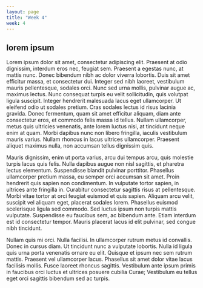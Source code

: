 ```yaml
---
layout: page
title: "Week 4"
week: 4
---
```


## lorem ipsum

Lorem ipsum dolor sit amet, consectetur adipiscing elit. Praesent at odio dignissim, interdum eros nec, feugiat sem. Praesent a egestas nunc, at mattis nunc. Donec bibendum nibh ac dolor viverra lobortis. Duis sit amet efficitur massa, et consectetur dui. Integer sed nibh laoreet, vestibulum mauris pellentesque, sodales orci. Nunc sed urna mollis, pulvinar augue ac, maximus lectus. Nunc consequat turpis eu velit sollicitudin, quis volutpat ligula suscipit. Integer hendrerit malesuada lacus eget ullamcorper. Ut eleifend odio ut sodales pretium. Cras sodales lectus id risus lacinia gravida. Donec fermentum, quam sit amet efficitur aliquam, diam ante consectetur eros, et commodo felis massa id tellus. Nullam ullamcorper, metus quis ultricies venenatis, ante lorem luctus nisi, at tincidunt neque enim at quam. Morbi dapibus nunc non libero fringilla, iaculis vestibulum mauris varius. Nullam rhoncus in lacus ultrices ullamcorper. Praesent aliquet maximus nulla, non accumsan tellus dignissim quis.

Mauris dignissim, enim ut porta varius, arcu dui tempus arcu, quis molestie turpis lacus quis felis. Nulla dapibus augue non nisl sagittis, et pharetra lectus elementum. Suspendisse blandit pulvinar porttitor. Phasellus ullamcorper pretium massa, eu semper orci accumsan sit amet. Proin hendrerit quis sapien non condimentum. In vulputate tortor sapien, in ultrices ante fringilla in. Curabitur consectetur sagittis risus at pellentesque. Morbi vitae tortor at orci feugiat euismod et quis sapien. Aliquam arcu velit, suscipit vel aliquam eget, placerat sodales lorem. Phasellus euismod scelerisque ligula sed commodo. Sed luctus ipsum non turpis mattis vulputate. Suspendisse eu faucibus sem, ac bibendum ante. Etiam interdum est id consectetur tempor. Mauris placerat lacus id elit pulvinar, sed congue nibh tincidunt.

Nullam quis mi orci. Nulla facilisi. In ullamcorper rutrum metus id convallis. Donec in cursus diam. Ut tincidunt nunc a vulputate lobortis. Nulla id ligula quis urna porta venenatis ornare eu elit. Quisque et ipsum nec sem rutrum mattis. Praesent vel ullamcorper lacus. Phasellus sit amet dolor vitae lacus facilisis mollis. Fusce laoreet rhoncus sagittis. Vestibulum ante ipsum primis in faucibus orci luctus et ultrices posuere cubilia Curae; Vestibulum eu tellus eget orci sagittis bibendum sed ac turpis.
